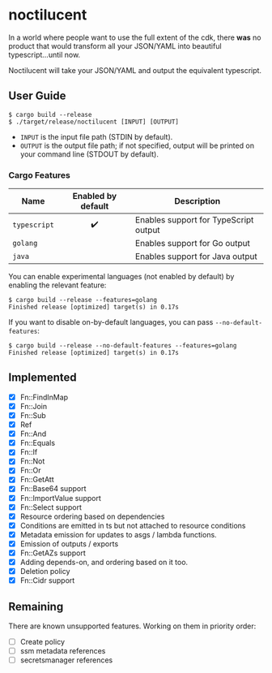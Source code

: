 # noctilucent
In a world where people want to use the full extent of the cdk, there **was** no product that would transform all your
JSON/YAML into beautiful typescript...until now.

Noctilucent will take your JSON/YAML and output the equivalent typescript.

## User Guide
```console
$ cargo build --release
$ ./target/release/noctilucent [INPUT] [OUTPUT]
```
* `INPUT` is the input file path (STDIN by default).
* `OUTPUT` is the output file path; if not specified, output will be printed on your command line (STDOUT by default).

### Cargo Features

Name         | Enabled by default | Description
-------------|:------------------:|---------------------------------------------
`typescript` | :heavy_check_mark: | Enables support for TypeScript output
`golang`     |                    | Enables support for Go output
`java`       |                    | Enables support for Java output

You can enable experimental languages (not enabled by default) by enabling the relevant feature:
```console
$ cargo build --release --features=golang
Finished release [optimized] target(s) in 0.17s
```

If you want to disable on-by-default languages, you can pass `--no-default-features`:
```console
$ cargo build --release --no-default-features --features=golang
Finished release [optimized] target(s) in 0.17s
```

## Implemented

- [x] Fn::FindInMap
- [x] Fn::Join
- [x] Fn::Sub
- [x] Ref
- [x] Fn::And
- [x] Fn::Equals
- [x] Fn::If
- [x] Fn::Not
- [x] Fn::Or
- [x] Fn::GetAtt
- [x] Fn::Base64 support
- [x] Fn::ImportValue support
- [x] Fn::Select support
- [x] Resource ordering based on dependencies
- [x] Conditions are emitted in ts but not attached to resource conditions
- [x] Metadata emission for updates to asgs / lambda functions.
- [x] Emission of outputs / exports
- [x] Fn::GetAZs support
- [x] Adding depends-on, and ordering based on it too.
- [x] Deletion policy
- [x] Fn::Cidr support

## Remaining

There are known unsupported features. Working on them in priority order:

- [ ] Create policy
- [ ] ssm metadata references
- [ ] secretsmanager references
